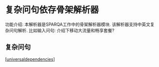 # 复杂问句依存骨架解析器

功能介绍: 本解析器是SPARQA工作中的骨架解析器模块. 该解析器支持中英文复杂问句解析. 比如输入问句: 介绍下移动大流量和畅享套餐?

## 复杂问句  
[[universaldependencies](https://universaldependencies.org/)]  

